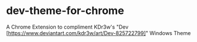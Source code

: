 # dev-theme-for-chrome
A Chrome Extension to compliment KDr3w's "Dev [https://www.deviantart.com/kdr3w/art/Dev-825722799]" Windows Theme
